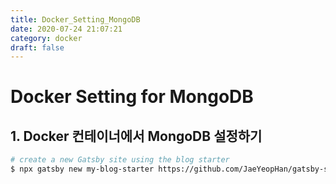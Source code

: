 ```yaml
---
title: Docker_Setting_MongoDB
date: 2020-07-24 21:07:21
category: docker
draft: false
---
```


# Docker Setting for MongoDB

## 1. Docker 컨테이너에서 MongoDB 설정하기

```sh
# create a new Gatsby site using the blog starter
$ npx gatsby new my-blog-starter https://github.com/JaeYeopHan/gatsby-starter-bee
```
